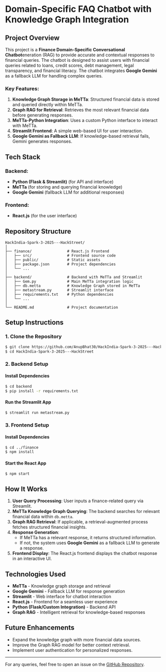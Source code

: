 # Domain-Specific FAQ Chatbot with Knowledge Graph Integration

## Project Overview
This project is a **Finance Domain-Specific Conversational Chatbot**eneration (RAG) to provide accurate and contextual responses to financial queries. The chatbot is designed to assist users with financial queries related to loans, credit scores, debt management, legal transparency, and financial literacy. The chatbot integrates **Google Gemini** as a fallback LLM for handling complex queries.

### Key Features:
1. **Knowledge Graph Storage in MeTTa**: Structured financial data is stored and queried directly within MeTTa.
2. **Graph RAG for Retrieval**: Retrieves the most relevant financial data before generating responses.
3. **MeTTa-Python Integration**: Uses a custom Python interface to interact with MeTTa.
4. **Streamlit Frontend**: A simple web-based UI for user interaction.
5. **Google Gemini as Fallback LLM**: If knowledge-based retrieval fails, Gemini generates responses.

## Tech Stack
### Backend:
- **Python (Flask & Streamlit)** (for API and interface)
- **MeTTa** (for storing and querying financial knowledge)
- **Google Gemini** (fallback LLM for additional responses)

### Frontend:
- **React.js** (for the user interface)


## Repository Structure
```
HackIndia-Spark-3-2025---HackStreet/
│
├── finance/                # React.js Frontend
│   ├── src/                # Frontend source code
│   ├── public/             # Static assets
│   ├── package.json        # Project dependencies
│   └── ...
│
├── backend/                # Backend with MeTTa and Streamlit
│   ├── Gem.py              # Main MeTTa integration logic
│   ├── db.metta            # Knowledge Graph stored in MeTTa
│   ├── metastream.py       # Streamlit interface
│   ├── requirements.txt    # Python dependencies
│   └── ...
│
└── README.md               # Project documentation
```

## Setup Instructions

### 1. Clone the Repository
```sh
$ git clone https://github.com/AnupBhat30/HackIndia-Spark-3-2025---HackStreet.git
$ cd HackIndia-Spark-3-2025---HackStreet
```

### 2. Backend Setup
#### Install Dependencies
```sh
$ cd backend
$ pip install -r requirements.txt
```
#### Run the Streamlit App
```sh
$ streamlit run metastream.py
```

### 3. Frontend Setup
#### Install Dependencies
```sh
$ cd ../finance
$ npm install
```
#### Start the React App
```sh
$ npm start
```

## How It Works
1. **User Query Processing**: User inputs a finance-related query via Streamlit.
2. **MeTTa Knowledge Graph Querying**: The backend searches for relevant financial data within `db.metta`.
3. **Graph RAG Retrieval**: If applicable, a retrieval-augmented process fetches structured financial insights.
4. **Response Generation**:
   - If MeTTa has a relevant response, it returns structured information.
   - If not, the system uses **Google Gemini** as a fallback LLM to generate a response.
5. **Frontend Display**: The React.js frontend displays the chatbot response in an interactive UI.

## Technologies Used
- **MeTTa** - Knowledge graph storage and retrieval
- **Google Gemini** - Fallback LLM for response generation
- **Streamlit** - Web interface for chatbot interaction
- **React.js** - Frontend for a seamless user experience
- **Python (Flask/Custom Integration)** - Backend API
- **Graph RAG** - Intelligent retrieval for knowledge-based responses

## Future Enhancements
- Expand the knowledge graph with more financial data sources.
- Improve the Graph RAG model for better context retrieval.
- Implement user authentication for personalized responses.

---
For any queries, feel free to open an issue on the [GitHub Repository](https://github.com/AnupBhat30/HackIndia-Spark-3-2025---HackStreet).




